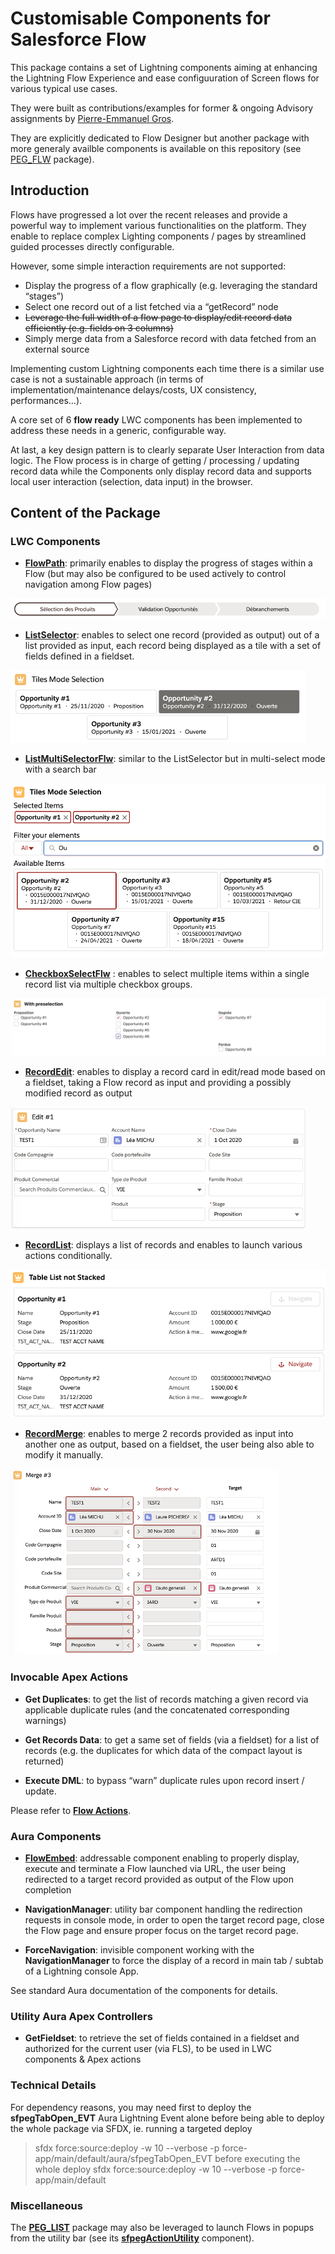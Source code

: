 # Customisable Components for Salesforce Flow

This package contains a set of Lightning components aiming at enhancing the Lightning Flow Experience and ease configuuration of Screen flows for various typical use cases.

They were built as contributions/examples for former & ongoing Advisory assignments by [Pierre-Emmanuel Gros](https://github.com/pegros).


They are explicitly dedicated to Flow Designer but another package with more generaly availble
components is available on this repository (see [PEG_FLW](https://github.com/pegros/PEG_FLW) package).


## Introduction

Flows have progressed a lot over the recent releases and provide a powerful way to implement various functionalities on the platform. They enable to replace complex Lighting components / pages by streamlined guided processes directly configurable.

However, some simple interaction requirements are not supported:
* Display the progress of a flow graphically (e.g. leveraging the standard “stages”)
* Select one record out of a list fetched via a “getRecord” node
* ~~Leverage the full width of a flow page to display/edit record data efficiently (e.g. fields on 3 columns)~~
* Simply merge data from a Salesforce record with data fetched from an external source

Implementing custom Lightning components each time there is a similar use case is not a sustainable approach (in terms of implementation/maintenance delays/costs, UX consistency, performances…).

A core set of 6 **flow ready** LWC components has been implemented to address these needs in a generic, configurable way. 

At last, a key design pattern is to clearly separate User Interaction from data logic.
The Flow process is in charge of getting / processing / updating record data
while the Components only display record data and supports local user interaction
(selection, data input) in the browser. 


## Content of the Package

### LWC Components

* **[FlowPath](/help/sfpegFlowPathFlw.md)**: primarily enables to display the progress of stages within a Flow (but may also be configured to be used actively to control navigation among Flow pages)

![Flow Path](/media/FlowPath.png)

* **[ListSelector](/help/sfpegListSelectorFlw.md)**: enables to select one record (provided as output) out of a list provided as input, each record being displayed as a tile with a set of fields defined in a fieldset.

![List Selector](/media/ListSelector.png)

* **[ListMultiSelectorFlw](/help/sfpegListMultiSelectorFlw.md)**: similar to the ListSelector but in multi-select mode with a search bar

![List Multi-Selector](/media/ListMultiSelect.png)

* **[CheckboxSelectFlw](/help/sfpegCheckboxSelectFlw.md)** : enables to select multiple items within a single record list via multiple checkbox groups.

![Checkbox Selector](/media/CheckboxSelect.png)

* **[RecordEdit](/help/sfpegRecordEditFlw.md)**: enables to display a record card in edit/read mode based on a fieldset, taking a Flow record as input and providing a possibly modified record as output

![Record Edit Form](/media/RecordEdit.png)

* **[RecordList](/help/sfpegRecordListFlw.md)**: displays a list  of records and enables to launch various actions conditionally.

![Record List](/media/RecordList.png)

* **[RecordMerge](/help/sfpegRecordMergeFlw.md)**: enables to merge 2 records provided as input into another one as output, based on a fieldset, the user being also able to modify it manually.

![Record Merge Form](/media/RecordMerge.png)


### Invocable Apex Actions

* **Get Duplicates**: to get the list of records matching a given record via applicable duplicate rules (and the concatenated corresponding warnings)

* **Get Records Data**: to get a same set of fields (via a fieldset) for a list of records (e.g. the duplicates for which data of the compact layout is returned)

* **Execute DML**: to bypass “warn” duplicate rules upon record insert / update.

Please refer to **[Flow Actions](/help/sfpegFlowApexActions.md)**.

### Aura Components

* **[FlowEmbed](/help/sfpegFlowEmbedCmp.md)**: addressable component enabling to properly display, execute and terminate a Flow launched via URL, the user being redirected to a target record provided as output of the Flow upon completion

* **NavigationManager**: utility bar component handling the redirection requests in console mode, in order to open the target record page, close the Flow page and ensure proper focus on the target record page.

* **ForceNavigation**: invisible component working with the **NavigationManager** to force the display of a record in main tab / subtab of a Lightning console App.

See standard Aura documentation of the components for details.

### Utility Aura Apex Controllers

* **GetFieldset**: to retrieve the set of fields contained in a fieldset and authorized for the current user (via FLS), to be used in LWC components & Apex actions


### Technical Details

For dependency reasons, you may need first to deploy the **sfpegTabOpen_EVT** Aura
Lightning Event alone before being able to deploy the whole package via SFDX, ie. 
running a targeted deploy
> sfdx force:source:deploy -w 10 --verbose -p force-app/main/default/aura/sfpegTabOpen_EVT
before executing the whole deploy
> sfdx force:source:deploy -w 10 --verbose -p force-app/main/default

### Miscellaneous

The **[PEG_LIST](https://github.com/pegros/PEG_LIST)** package may also be 
leveraged to launch Flows in popups from the utility bar
(see its **[sfpegActionUtility](https://github.com/pegros/PEG_LIST/blob/master/help/sfpegActionUtilityCmp.md)** component).
